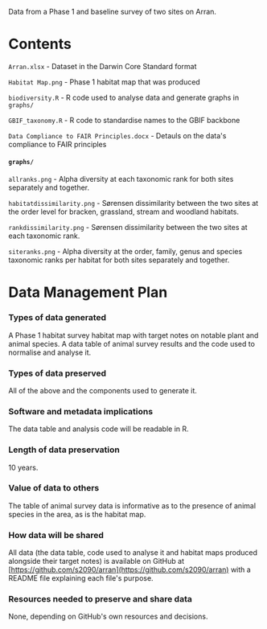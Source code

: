 Data from a Phase 1 and baseline survey of two sites on Arran.

# Contents
`Arran.xlsx` - Dataset in the Darwin Core Standard format

`Habitat Map.png` - Phase 1 habitat map that was produced

`biodiversity.R` - R code used to analyse data and generate graphs in `graphs/`

`GBIF_taxonomy.R` - R code to standardise names to the GBIF backbone

`Data Compliance to FAIR Principles.docx` - Detauls on the data's compliance to FAIR principles

#### `graphs/`
`allranks.png` - Alpha diversity at each taxonomic rank for both sites separately and together.

`habitatdissimilarity.png` - Sørensen dissimilarity between the two sites at the order level for bracken, grassland, stream and woodland habitats.

`rankdissimilarity.png` - Sørensen dissimilarity between the two sites at each taxonomic rank.

`siteranks.png` - Alpha diversity at the order, family, genus and species taxonomic ranks per habitat for both sites separately and together.

# Data Management Plan
### Types of data generated
A Phase 1 habitat survey habitat map with target notes on notable plant and animal species. A data table of animal survey results and the code used to normalise and analyse it.

### Types of data preserved
All of the above and the components used to generate it.

### Software and metadata implications
The data table and analysis code will be readable in R.

### Length of data preservation
10 years.

### Value of data to others
The table of animal survey data is informative as to the presence of animal species in the area, as is the habitat map.

### How data will be shared
All data (the data table, code used to analyse it and habitat maps produced alongside their target notes) is available on GitHub at [https://github.com/s2090/arran](https://github.com/s2090/arran) with a README file explaining each file's purpose.

### Resources needed to preserve and share data
None, depending on GitHub's own resources and decisions.

